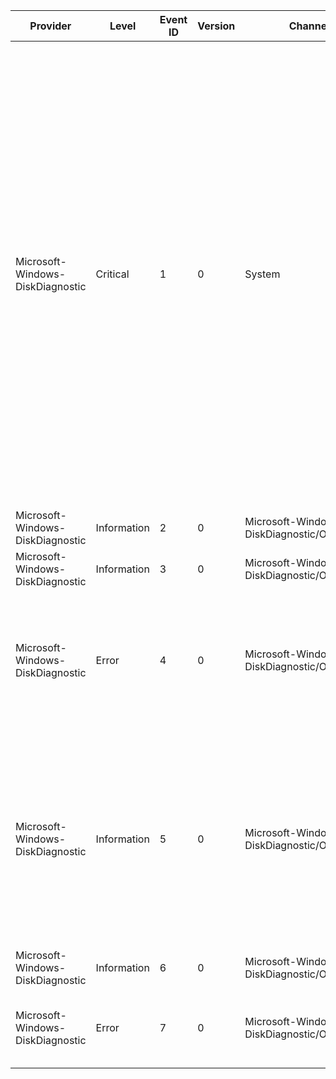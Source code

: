 Provider                          |  Level        |  Event ID  |  Version  |  Channel                                       |  Task  |  Opcode  |  Keyword  |  Message
----------------------------------|---------------|------------|-----------|------------------------------------------------|--------|----------|-----------|--------------------------------------------------------------------------------------------------------------------------------------------------------------------------------------------------------------------------------------------------------------------------------------------------------------------------------------------------------------------------------------------------------------------------------------------------------------------------------------------------------------------------------------------------------------------------------------------------------------------------------------
Microsoft-Windows-DiskDiagnostic  |  Critical     |  1         |  0        |  System                                        |        |          |           |  Windows Disk Diagnostic detected a S.M.A.R.T. fault on disk {DiskFriendlyName} (volumes {VolumeNames}).  This disk might fail; back up your computer now. All data on the hard disk, including files, documents, pictures, programs, and settings might be lost if your hard disk fails.  To determine if the hard disk needs to be repaired or replaced, contact the manufacturer of your computer.  If you can't back up (for example, you have no CDs or other backup media), you should shut down your computer and restart when you have backup media available.  In the meantime, do not save any critical files to this disk.
Microsoft-Windows-DiskDiagnostic  |  Information  |  2         |  0        |  Microsoft-Windows-DiskDiagnostic/Operational  |        |          |           |
Microsoft-Windows-DiskDiagnostic  |  Information  |  3         |  0        |  Microsoft-Windows-DiskDiagnostic/Operational  |        |          |           |
Microsoft-Windows-DiskDiagnostic  |  Error        |  4         |  0        |  Microsoft-Windows-DiskDiagnostic/Operational  |        |          |           |  Windows Disk Diagnostic attempted to schedule interactive recovery for a S.M.A.R.T. fault but encountered an error.  The error code was {ErrorCode}.
Microsoft-Windows-DiskDiagnostic  |  Information  |  5         |  0        |  Microsoft-Windows-DiskDiagnostic/Operational  |        |          |           |  Windows Disk Diagnostic detected a S.M.A.R.T. fault on disk {DiskFriendlyName} (volumes {VolumeNames}; hardware id {HardwareID}). However, as this disk is known to report false errors, Windows Disk Diagnostic ignored this event and exited silently.
Microsoft-Windows-DiskDiagnostic  |  Information  |  6         |  0        |  Microsoft-Windows-DiskDiagnostic/Operational  |        |          |           |
Microsoft-Windows-DiskDiagnostic  |  Error        |  7         |  0        |  Microsoft-Windows-DiskDiagnostic/Operational  |        |          |           |  Windows Disk Diagnostic Resolver could not be disabled.  The error code was {ErrorCode}.